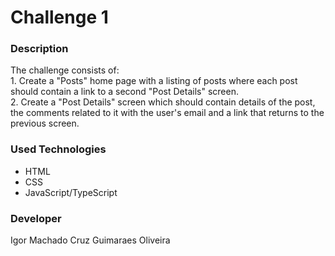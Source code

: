 <h1>Challenge 1</h1>

<h3>Description</h3>

<p>The challenge consists of:<br>
1. Create a "Posts" home page with a listing of posts where each post should contain a link to a second "Post Details" screen.<br>
2. Create a "Post Details" screen which should contain details of the post, the comments related to it with the user's email and a link that returns to the previous screen.<br>
</p>

<h3>Used Technologies</h3>
<ul>
<li>HTML</li>
<li>CSS</li>
<li>JavaScript/TypeScript</li>
</ul>

<h3>Developer</h3>
<p>Igor Machado Cruz Guimaraes Oliveira</p>